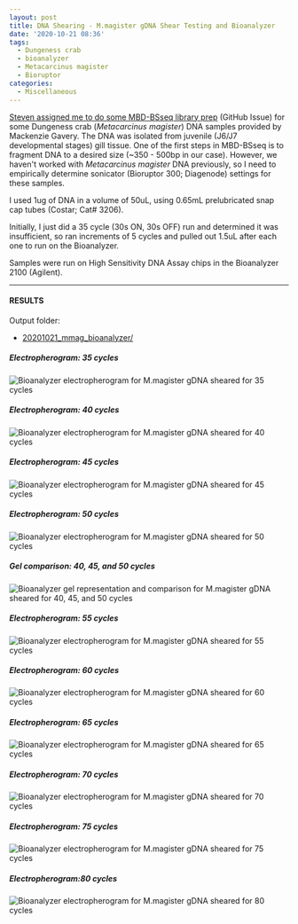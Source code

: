 ```yaml
---
layout: post
title: DNA Shearing - M.magister gDNA Shear Testing and Bioanalyzer
date: '2020-10-21 08:36'
tags:
  - Dungeness crab
  - bioanalyzer
  - Metacarcinus magister
  - Bioruptor
categories:
  - Miscellaneous
---
```

[Steven assigned me to do some MBD-BSseq library prep](https://github.com/RobertsLab/resources/issues/990) (GitHub Issue) for some Dungeness crab (_Metacarcinus magister_) DNA samples provided by Mackenzie Gavery. The DNA was isolated from juvenile (J6/J7 developmental stages) gill tissue. One of the first steps in MBD-BSseq is to fragment DNA to a desired size (~350 - 500bp in our case). However, we haven't worked with _Metacarcinus magister_ DNA previously, so I need to empirically determine sonicator (Bioruptor 300; Diagenode) settings for these samples.

I used 1ug of DNA in a volume of 50uL, using 0.65mL prelubricated snap cap tubes (Costar; Cat# 3206).

Initially, I just did a 35 cycle (30s ON, 30s OFF) run and determined it was insufficient, so ran increments of 5 cycles and pulled out 1.5uL after each one to run on the Bioanalyzer.

Samples were run on High Sensitivity DNA Assay chips in the Bioanalyzer 2100 (Agilent).


---

#### RESULTS

Output folder:

- [20201021_mmag_bioanalyzer/](https://gannet.fish.washington.edu/Atumefaciens/20201021_mmag_bioanalyzer/)


##### Electropherogram: 35 cycles

![Bioanalyzer electropherogram for _M.magister_ gDNA sheared for 35 cycles](https://gannet.fish.washington.edu/Atumefaciens/20201021_mmag_bioanalyzer/20201021_mmag_bioanalyzer_electropherogram_CHO5-21_shear-35-cycles.jpg)


##### Electropherogram: 40 cycles

![Bioanalyzer electropherogram for _M.magister_ gDNA sheared for 40 cycles](https://gannet.fish.washington.edu/Atumefaciens/20201021_mmag_bioanalyzer/20201021_mmag_bioanalyzer_electropherogram_CHO5-21_shear-40-cycles.JPG)


##### Electropherogram: 45 cycles

![Bioanalyzer electropherogram for _M.magister_ gDNA sheared for 45 cycles](https://gannet.fish.washington.edu/Atumefaciens/20201021_mmag_bioanalyzer/20201021_mmag_bioanalyzer_electropherogram_CHO5-21_shear-45-cycles.JPG)

##### Electropherogram: 50 cycles

![Bioanalyzer electropherogram for _M.magister_ gDNA sheared for 50 cycles](https://gannet.fish.washington.edu/Atumefaciens/20201021_mmag_bioanalyzer/20201021_mmag_bioanalyzer_electropherogram_CHO5-21_shear-50-cycles.JPG)


##### Gel comparison: 40, 45, and 50 cycles

![Bioanalyzer gel representation and comparison for _M.magister_ gDNA sheared for 40, 45, and 50 cycles](https://gannet.fish.washington.edu/Atumefaciens/20201021_mmag_bioanalyzer/20201021_mmag_bioanalyzer_gel_CHO5-21_shear-40-45-50-cycles.jpg)


##### Electropherogram: 55 cycles

![Bioanalyzer electropherogram for _M.magister_ gDNA sheared for 55 cycles]()


##### Electropherogram: 60 cycles

![Bioanalyzer electropherogram for _M.magister_ gDNA sheared for 60 cycles]()

##### Electropherogram: 65 cycles

![Bioanalyzer electropherogram for _M.magister_ gDNA sheared for 65 cycles]()


##### Electropherogram: 70 cycles

![Bioanalyzer electropherogram for _M.magister_ gDNA sheared for 70 cycles]()


##### Electropherogram: 75 cycles

![Bioanalyzer electropherogram for _M.magister_ gDNA sheared for 75 cycles]()


##### Electropherogram:80 cycles

![Bioanalyzer electropherogram for _M.magister_ gDNA sheared for 80 cycles]()
